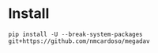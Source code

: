 # Install

```shell
pip install -U --break-system-packages git+https://github.com/nmcardoso/megadav
```